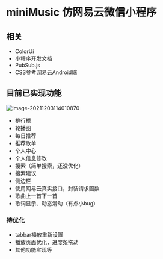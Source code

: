# miniMusic 仿网易云微信小程序

## 相关

* ColorUi
* 小程序开发文档
* PubSub.js
* CSS参考网易云Android端

## 目前已实现功能

![image-20211203114010870](C:\Users\Lenovo\Desktop\小程序\新建文件夹\music\README.assets\image-20211203114010870.png)



* 排行榜
* 轮播图
* 每日推荐
* 推荐歌单
* 个人中心
* 个人信息修改
* 搜索（简单搜索，还没优化）
* 搜索建议
* 侧边栏
* 使用网易云真实接口，封装请求函数
* 歌曲上一首下一首
* 歌词显示、动态滑动（有点小bug）

### 待优化

* tabbar播放重新设置
* 播放页面优化，进度条拖动
* 其他功能实现等